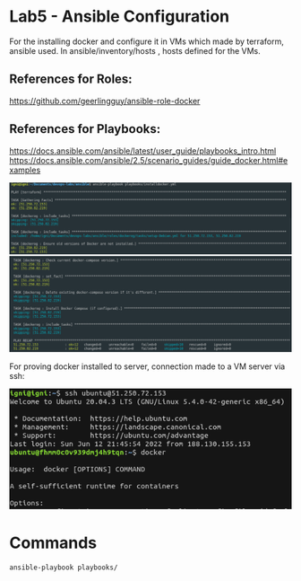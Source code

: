 # Lab5 - Ansible Configuration

For the installing docker and configure it in VMs which made by terraform, ansible used. In ansible/inventory/hosts , hosts defined for the VMs.

## References for Roles:

https://github.com/geerlingguy/ansible-role-docker

## References for Playbooks:

https://docs.ansible.com/ansible/latest/user_guide/playbooks_intro.html
https://docs.ansible.com/ansible/2.5/scenario_guides/guide_docker.html#examples

![Ansible 0](../screenshots/ansible0.png)
![Ansible 1](../screenshots/ansible1.png)

For proving docker installed to server, connection made to a VM server via ssh:

![Ansible 3](../screenshots/ansible3.png)

# Commands

    ansible-playbook playbooks/
